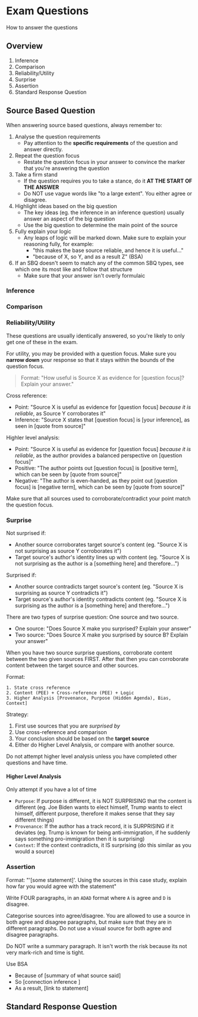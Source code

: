# Exam Questions

How to answer the questions

## Overview

1. Inference
2. Comparison
3. Reliability/Utility
5. Surprise
6. Assertion
7. Standard Response Question

## Source Based Question

When answering source based questions, always remember to:

1. Analyse the question requirements
    - Pay attention to the **specific requirements** of the question and answer directly.
2. Repeat the question focus
    - Restate the question focus in your answer to convince the marker that you're answering the question
3. Take a firm stand
    - If the question requires you to take a stance, do it **AT THE START OF THE ANSWER**
    - Do NOT use vague words like "to a large extent". You either agree or disagree.
4. Highlight ideas based on the big question
    - The key ideas (eg. the inference in an inference question) usually answer an aspect of the big 
    question
    - Use the big question to determine the main point of the source
5. Fully explain your logic
    - Any leaps of logic will be marked down. Make sure to explain your reasoning fully, for example:
        - "this makes the base source reliable, and hence it is useful…"
        - "because of X, so Y, and as a result Z" (BSA)
6. If an SBQ doesn't seem to match any of the common SBQ types, see which one its most like and follow 
that structure
    - Make sure that your answer isn't overly formulaic

### Inference

### Comparison

### Reliability/Utility
These questions are usually identically answered, so you're likely to only get one of these in the exam.

For utility, you may be provided with a question focus. Make sure you **narrow down** your response so
that it stays within the bounds of the question focus.

> Format: "How useful is Source X as evidence for [question focus]? Explain your answer."

Cross reference:
- Point: "Source X is useful as evidence for [question focus] *because it is reliable*, as Source Y corroborates it"
- Inference: "Source X states that [question focus] is [your inference], as seen in [quote from source]"

Highler level analysis:
- Point: "Source X is useful as evidence for [question focus] *because it is reliable*, as the author provides a 
balanced perspective on [question focus]"
- Positive: "The author points out [question focus] is [positive term], which can be seen by [quote from source]"
- Negative: "The author is even-handed, as they point out [question focus] is [negative term], which can be seen 
by [quote from source]"

Make sure that all sources used to corroborate/contradict your point match the question focus.

### Surprise
Not surprised if:
- Another source corroborates target source's content (eg. "Source X is not surprising as source 
Y corroborates it")
- Target source's author's identity lines up with content (eg. "Source X is not surprising as the author 
is a [something here] and therefore...")

Surprised if:
- Another source contradicts target source's content (eg. "Source X is surprising as source Y 
contradicts it")
- Target source's author's identity contradicts content (eg. "Source X is surprising as the author
is a [something here] and therefore...")

There are two types of surprise question: One source and two source.
- One source: "Does Source X make you surprised? Explain your answer"
- Two source: "Does Source X make you surprised by source B? Explain your answer"

When you have two source surprise questions, corroborate content between the two given sources FIRST.
After that then you can corroborate content between the target source and other sources.

Format:
```
1. State cross reference
2. Content (PEE) + Cross-reference (PEE) + Logic
3. Higher Analysis [Provenance, Purpose (Hidden Agenda), Bias, Context]
```

Strategy:
1. First use sources that you are *surprised by*
2. Use cross-reference and comparison
3. Your conclusion should be based on the **target source**
4. Either do Higher Level Analysis, or compare with another source.

Do not attempt higher level analysis unless you have completed other questions and have time.

#### Higher Level Analysis
Only attempt if you have a lot of time

- `Purpose`: If purpose is different, it is NOT SURPRISING that the content is different (eg. Joe Biden wants to elect
himself, Trump wants to elect himself, different purpose, therefore it makes sense that they say different things)
- `Provenance`: If the author has a track record, it is SURPRISING if it deviates (eg. Trump is known for being anti-immigration,
if he suddenly says something pro-immigration then it is surprising)
- `Context`: If the context contradicts, it IS surprising (do this similar as you would a source)

### Assertion
Format: "'[some statement]'. Using the sources in this case study, explain how far you would agree with the statement"

Write FOUR paragraphs, in an `ADAD` format where `A` is agree and `D` is disagree.

Categorise sources into agree/disagree. You are allowed to use a source in both agree and disagree paragraphs, but 
make sure that they are in different paragraphs. Do not use a visual source for both agree and disagree paragraphs.

Do NOT write a summary paragraph. It isn't worth the risk because its not very mark-rich and time is tight.

Use BSA
- Because of [summary of what source said]
- So [connection inference ]
- As a result, [link to statement]

## Standard Response Question
